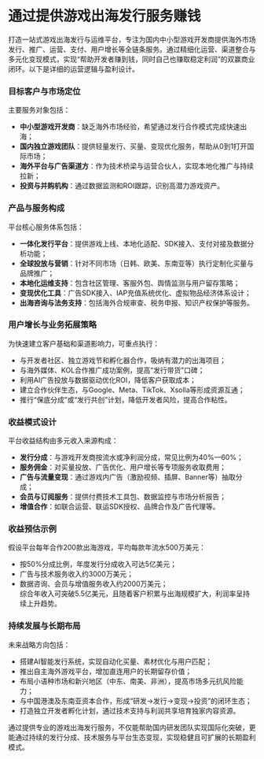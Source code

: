 # 通过提供游戏出海发行服务赚钱  

打造一站式游戏出海发行与运维平台，专注为国内中小型游戏开发商提供海外市场发行、推广、运营、支付、用户增长等全链条服务。通过精细化运营、渠道整合与多元化变现模式，实现“帮助开发者赚到钱，同时自己也赚取稳定利润”的双赢商业闭环。以下是详细的运营逻辑与盈利设计。  

### 目标客户与市场定位  
主要服务对象包括：  
* **中小型游戏开发商**：缺乏海外市场经验，希望通过发行合作模式完成快速出海；  
* **国内独立游戏团队**：提供轻量发行、买量、变现优化服务，帮助从0到1打开国际市场；  
* **海外平台与广告渠道方**：作为技术桥梁与运营合伙人，实现本地化推广与持续拉新；  
* **投资与并购机构**：通过数据监测和ROI跟踪，识别高潜力游戏资产。  

### 产品与服务构成  
平台核心服务体系包括：  
* **一体化发行平台**：提供游戏上线、本地化适配、SDK接入、支付对接及数据分析功能；  
* **全球投放与营销**：针对不同市场（日韩、欧美、东南亚等）执行定制化买量与品牌推广；  
* **本地化运维支持**：包含社区管理、客服外包、舆情监测与用户留存策略；  
* **变现优化工具**：广告SDK接入、IAP充值系统优化、虚拟物品经济体系设计；  
* **出海咨询与法务支持**：包括海外合规审查、税务申报、知识产权保护等服务。  

### 用户增长与业务拓展策略  
为快速建立客户基础和渠道影响力，可重点执行：  
* 与开发者社区、独立游戏节和孵化器合作，吸纳有潜力的出海项目；  
* 与海外媒体、KOL合作推广成功案例，提高“发行带货”口碑；  
* 利用AI广告投放与数据驱动优化ROI，降低客户获取成本；  
* 建立合作伙伴生态，与Google、Meta、TikTok、Xsolla等形成资源互通；  
* 推行“保底分成”或“发行共创”计划，降低开发者风险，提高合作粘性。  

### 收益模式设计  
平台收益结构由多元收入来源构成：  
* **发行分成**：与游戏开发商按流水或净利润分成，常见比例为40%—60%；  
* **服务佣金**：对买量投放、广告优化、用户增长等专项服务收取费用；  
* **广告与流量变现**：通过游戏内广告（激励视频、插屏、Banner等）抽取分成；  
* **会员与订阅服务**：提供付费技术工具包、数据监控与市场分析报告；  
* **增值合作**：如联合运营、联运SDK授权、品牌合作及广告代理等。  

### 收益预估示例  
假设平台每年合作200款出海游戏，平均每款年流水500万美元：  
* 按50%分成比例，年度发行分成收入可达5亿美元；  
* 广告与技术服务收入约3000万美元；  
* 数据咨询、会员与增值服务收入约2000万美元；  
综合年收入可突破5.5亿美元，且随着客户积累与出海规模扩大，利润率呈持续上升趋势。  

### 持续发展与长期布局  
未来战略方向包括：  
* 搭建AI智能发行系统，实现自动化买量、素材优化与用户匹配；  
* 推出自主海外游戏平台，增加直连用户的长期留存价值；  
* 布局小语种市场和新兴地区（中东、南美、非洲），提高市场多元抗风险能力；  
* 与中国港澳及东南亚资本合作，形成“研发→发行→变现→投资”的闭环生态；  
* 打造独立开发者孵化计划，通过技术支持与利润共享培育独家内容资源。  

通过提供专业的游戏出海发行服务，不仅能帮助国内研发团队实现国际化突破，更能通过持续的发行分成、技术服务与平台生态变现，实现稳健且可扩展的长期盈利模式。